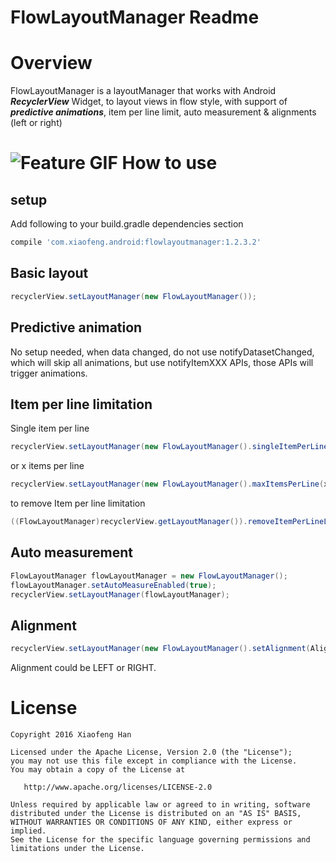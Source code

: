 FlowLayoutManager Readme
===

Overview
===
FlowLayoutManager is a layoutManager that works with Android ___RecyclerView___ Widget, to layout views in flow style, with support of ___predictive animations___, item per line limit, auto measurement & alignments (left or right)

![Feature GIF](https://cloud.githubusercontent.com/assets/15362031/15170689/fe3117d6-16fc-11e6-8ffc-3e90b9bf5430.gif)
How to use
===
setup
---
Add following to your build.gradle dependencies section
```gradle
compile 'com.xiaofeng.android:flowlayoutmanager:1.2.3.2'
```

Basic layout
---
```java
recyclerView.setLayoutManager(new FlowLayoutManager());
```

Predictive animation
---
No setup needed, when data changed, do not use notifyDatasetChanged, which will skip all animations, but use notifyItemXXX APIs, those APIs will trigger animations.

Item per line limitation
---
Single item per line
```java
recyclerView.setLayoutManager(new FlowLayoutManager().singleItemPerLine());
```
or x items per line
```java
recyclerView.setLayoutManager(new FlowLayoutManager().maxItemsPerLine(x));
```

to remove Item per line limitation
```java
((FlowLayoutManager)recyclerView.getLayoutManager()).removeItemPerLineLimit();
```

Auto measurement
---
```java
FlowLayoutManager flowLayoutManager = new FlowLayoutManager();
flowLayoutManager.setAutoMeasureEnabled(true);
recyclerView.setLayoutManager(flowLayoutManager);
```

Alignment
---
```java
recyclerView.setLayoutManager(new FlowLayoutManager().setAlignment(Alignment.LEFT));
```
Alignment could be LEFT or RIGHT.

License
=======

    Copyright 2016 Xiaofeng Han

    Licensed under the Apache License, Version 2.0 (the "License");
    you may not use this file except in compliance with the License.
    You may obtain a copy of the License at

       http://www.apache.org/licenses/LICENSE-2.0

    Unless required by applicable law or agreed to in writing, software
    distributed under the License is distributed on an "AS IS" BASIS,
    WITHOUT WARRANTIES OR CONDITIONS OF ANY KIND, either express or implied.
    See the License for the specific language governing permissions and
    limitations under the License.
